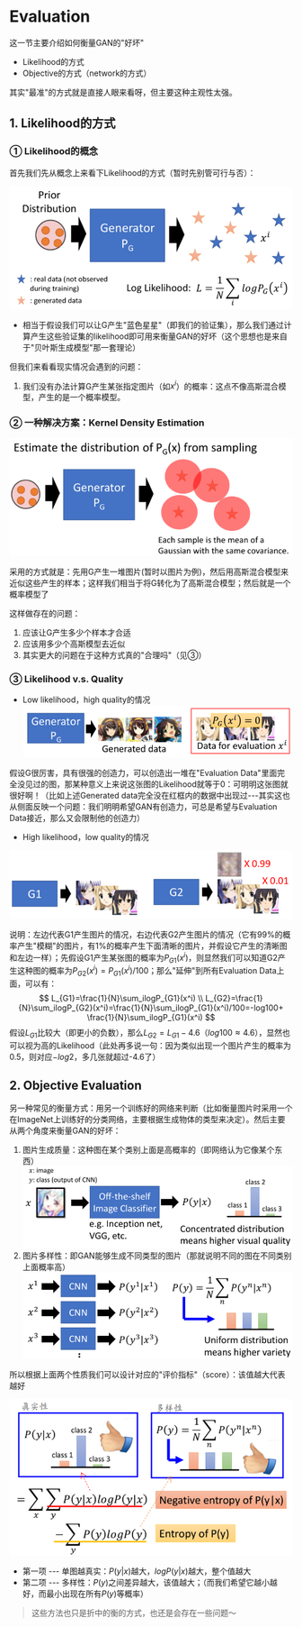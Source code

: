 # Evaluation

这一节主要介绍如何衡量GAN的"好坏"

- Likelihood的方式
- Objective的方式（network的方式）

其实"最准"的方式就是直接人眼来看呀，但主要这种主观性太强。

## 1. Likelihood的方式

### ① Likelihood的概念

首先我们先从概念上来看下Likelihood的方式（暂时先别管可行与否）：

![](png/e1.png)

- 相当于假设我们可以让G产生"蓝色星星"（即我们的验证集），那么我们通过计算产生这些验证集的likelihood即可用来衡量GAN的好坏（这个思想也是来自于"贝叶斯生成模型"那一套理论）

但我们来看看现实情况会遇到的问题：

1. 我们没有办法计算G产生某张指定图片（如$x^i$）的概率：这点不像高斯混合模型，产生的是一个概率模型。

### ② 一种解决方案：Kernel Density Estimation

![](png/e2.png)

采用的方式就是：先用G产生一堆图片(暂时以图片为例)，然后用高斯混合模型来近似这些产生的样本；这样我们相当于将G转化为了高斯混合模型；然后就是一个概率模型了

这样做存在的问题：

1. 应该让G产生多少个样本才合适
2. 应该用多少个高斯模型去近似
3. 其实更大的问题在于这种方式真的"合理吗"（见③）

### ③ Likelihood v.s. Quality

- Low likelihood，high quality的情况
  ![](png/e3.png)

假设G很厉害，具有很强的创造力，可以创造出一堆在"Evaluation Data"里面完全没见过的图，那某种意义上来说这张图的Likelihood就等于0：可明明这张图就很好啊！（比如上述Generated data完全没在红框内的数据中出现过---其实这也从侧面反映一个问题：我们明明希望GAN有创造力，可总是希望与Evaluation Data接近，那么又会限制他的创造力）

- High likelihood，low quality的情况

![](png/e4.png)

说明：左边代表G1产生图片的情况，右边代表G2产生图片的情况（它有99%的概率产生"模糊"的图片，有1%的概率产生下面清晰的图片，并假设它产生的清晰图和左边一样）；先假设G1产生某张图的概率为$P_{G1}(x^i)$，则显然我们可以知道G2产生这种图的概率为$P_{G2}(x^i)=P_{G1}(x^i)/100$；那么"延伸"到所有Evaluation Data上面，可以有：
$$
L_{G1}=\frac{1}{N}\sum_ilogP_{G1}(x^i) \\
L_{G2}=\frac{1}{N}\sum_ilogP_{G2}(x^i)=\frac{1}{N}\sum_ilogP_{G1}(x^i)/100=-log100+ \frac{1}{N}\sum_ilogP_{G1}(x^i) 
$$
假设$L_{G1}$比较大（即更小的负数），那么$L_{G2}=L_{G1}-4.6$（$log100\approx 4.6$），显然也可以视为高的Likelihood（此处再多说一句：因为类似出现一个图片产生的概率为0.5，则对应$-log2$，多几张就超过-4.6了）

## 2. Objective Evaluation

另一种常见的衡量方式：用另一个训练好的网络来判断（比如衡量图片时采用一个在ImageNet上训练好的分类网络，主要根据生成物体的类型来决定）。然后主要从两个角度来衡量GAN的好坏：

1. 图片生成质量：这种图在某个类别上面是高概率的（即网络认为它像某个东西）
   ![](png/e5.png)
2. 图片多样性：即GAN能够生成不同类型的图片（那就说明不同的图在不同类别上面概率高）
   ![](png/e6.png)

所以根据上面两个性质我们可以设计对应的"评价指标"（score）：该值越大代表越好

![](png/e7.png)

- 第一项 --- 单图越真实：$P(y|x)$越大，$logP(y|x)$越大，整个值越大
- 第二项 --- 多样性：$P(y)$之间差异越大，该值越大；（而我们希望它越小越好，而最小出现在所有$P(y)$等概率）

> 这些方法也只是折中的衡的方式，也还是会存在一些问题～